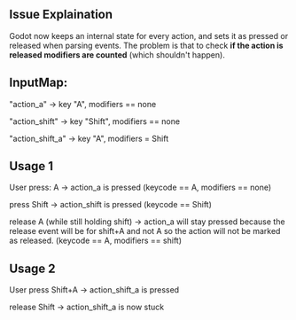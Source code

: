 Issue Explaination
---

Godot now keeps an internal state for every action, and sets it as pressed or released when parsing events.
The problem is that to check **if the action is released modifiers are counted** (which shouldn't happen).

InputMap:
--

"action_a" -> key "A", modifiers == none

"action_shift" -> key "Shift", modifiers == none

"action_shift_a" -> key "A", modifiers = Shift

Usage 1
--

User press: A -> action_a is pressed (keycode == A, modifiers == none)

press Shift -> action_shift is pressed (keycode == Shift)

release A (while still holding shift) -> action_a will stay pressed because the release event will be for shift+A and not A so the action will not be marked as released. (keycode == A, modifiers == shift)

Usage 2
--

User press Shift+A -> action_shift_a is pressed

release Shift -> action_shift_a is now stuck
